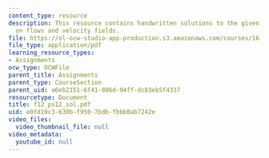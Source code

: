 ```yaml
---
content_type: resource
description: This resource contains handwritten solutions to the given problem set
  on flows and velocity fields.
file: https://ol-ocw-studio-app-production.s3.amazonaws.com/courses/16-01-unified-engineering-i-ii-iii-iv-fall-2005-spring-2006/e0fd19c3630bf9507bdbfbbb0ab7242e_f12_ps12_sol.pdf
file_type: application/pdf
learning_resource_types:
- Assignments
ocw_type: OCWFile
parent_title: Assignments
parent_type: CourseSection
parent_uid: a6eb2151-6f41-806d-94ff-dc83eb5f4337
resourcetype: Document
title: f12_ps12_sol.pdf
uid: e0fd19c3-630b-f950-7bdb-fbbb0ab7242e
video_files:
  video_thumbnail_file: null
video_metadata:
  youtube_id: null
---
```

